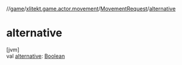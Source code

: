 //[game](../../../index.md)/[xlitekt.game.actor.movement](../index.md)/[MovementRequest](index.md)/[alternative](alternative.md)

# alternative

[jvm]\
val [alternative](alternative.md): [Boolean](https://kotlinlang.org/api/latest/jvm/stdlib/kotlin/-boolean/index.html)
